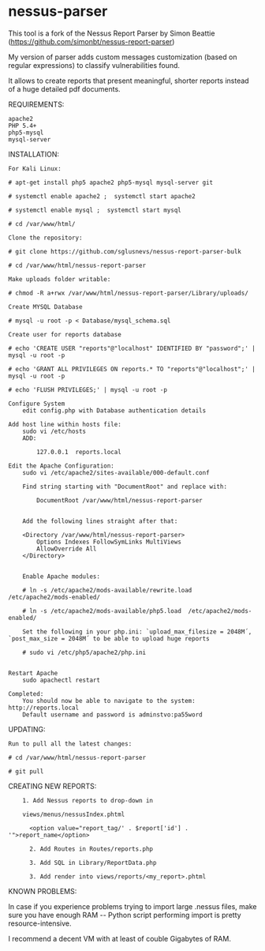 nessus-parser
====================

This tool is a fork of the Nessus Report Parser by Simon Beattie (https://github.com/simonbt/nessus-report-parser)

My version of parser adds custom messages customization (based on regular expressions) to classify vulnerabilities found. 

It allows to create reports that present meaningful, shorter reports instead of a huge detailed pdf documents.

REQUIREMENTS:

    apache2
    PHP 5.4+
    php5-mysql
    mysql-server

INSTALLATION:

    For Kali Linux:

    # apt-get install php5 apache2 php5-mysql mysql-server git

    # systemctl enable apache2 ;  systemctl start apache2

    # systemctl enable mysql ;  systemctl start mysql

    # cd /var/www/html/

    Clone the repository:

    # git clone https://github.com/sglusnevs/nessus-report-parser-bulk

    # cd /var/www/html/nessus-report-parser

    Make uploads folder writable:

    # chmod -R a+rwx /var/www/html/nessus-report-parser/Library/uploads/

    Create MYSQL Database

    # mysql -u root -p < Database/mysql_schema.sql

    Create user for reports database

    # echo 'CREATE USER "reports"@"localhost" IDENTIFIED BY "password";' | mysql -u root -p

    # echo 'GRANT ALL PRIVILEGES ON reports.* TO "reports"@"localhost";' | mysql -u root -p

    # echo 'FLUSH PRIVILEGES;' | mysql -u root -p

    Configure System
        edit config.php with Database authentication details

    Add host line within hosts file:
        sudo vi /etc/hosts
        ADD:

            127.0.0.1  reports.local

    Edit the Apache Configuration:
        sudo vi /etc/apache2/sites-available/000-default.conf

        Find string starting with "DocumentRoot" and replace with:

            DocumentRoot /var/www/html/nessus-report-parser


        Add the following lines straight after that:

        <Directory /var/www/html/nessus-report-parser>
            Options Indexes FollowSymLinks MultiViews
            AllowOverride All
        </Directory>


        Enable Apache modules:

        # ln -s /etc/apache2/mods-available/rewrite.load  /etc/apache2/mods-enabled/

        # ln -s /etc/apache2/mods-available/php5.load  /etc/apache2/mods-enabled/

        Set the following in your php.ini: `upload_max_filesize = 2048M´, `post_max_size = 2048M´ to be able to upload huge reports

        # sudo vi /etc/php5/apache2/php.ini


    Restart Apache
        sudo apachectl restart

    Completed:
        You should now be able to navigate to the system: http://reports.local
        Default username and password is adminstvo:pa55word

UPDATING:

    Run to pull all the latest changes:

    # cd /var/www/html/nessus-report-parser

    # git pull



CREATING NEW REPORTS:

        1. Add Nessus reports to drop-down in

        views/menus/nessusIndex.phtml

          <option value="report_tag/' . $report['id'] . '">report_name</option>

          2. Add Routes in Routes/reports.php

          3. Add SQL in Library/ReportData.php

          3. Add render into views/reports/<my_report>.phtml

KNOWN PROBLEMS:

In case if you experience problems trying to import large .nessus files, make sure you have enough RAM -- Python script performing import is pretty resource-intensive.

I recommend a decent VM with at least of couble Gigabytes of RAM.

